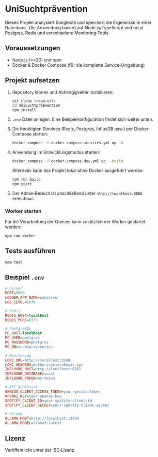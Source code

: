 # UniSuchtprävention

Dieses Projekt analysiert Songtexte und speichert die Ergebnisse in einer Datenbank. Die Anwendung basiert auf Node.js/TypeScript und nutzt Postgres, Redis und verschiedene Monitoring‑Tools.

## Voraussetzungen

- Node.js (>=20) und npm
- Docker & Docker Compose (für die komplette Service‑Umgebung)

## Projekt aufsetzen

1. Repository klonen und Abhängigkeiten installieren:

   ```bash
   git clone <repo-url>
   cd UniSuchtpraevention
   npm install
   ```

2. `.env` Datei anlegen. Eine Beispielkonfiguration findet sich weiter unten.

3. Die benötigten Services (Redis, Postgres, InfluxDB usw.) per Docker Compose starten:

   ```bash
   docker compose -f docker-compose.services.yml up -d
   ```

4. Anwendung im Entwicklungsmodus starten:

   ```bash
   docker compose -f docker-compose.dev.yml up --build
   ```

   Alternativ kann das Projekt lokal ohne Docker ausgeführt werden:

   ```bash
   npm run build
   npm start
   ```

5. Der Admin‑Bereich ist anschließend unter `http://localhost:8080` erreichbar.

### Worker starten

Für die Verarbeitung der Queues kann zusätzlich der Worker gestartet werden:

```bash
npm run worker
```

## Tests ausführen

```bash
npm test
```

## Beispiel `.env`

```ini
# Server
PORT=8080
LOGGER_APP_NAME=webserver
LOG_LEVEL=info

# Redis
REDIS_HOST=localhost
REDIS_PORT=6379

# PostgreSQL
PG_HOST=localhost
PG_USER=postgres
PG_PASSWORD=postgres
PG_DB=suchtpraevention

# Monitoring
LOKI_URL=http://localhost:3100
LOKI_HEADERS=Authorization=Basic xyz
INFLUXDB_HOST=http://localhost:8181
INFLUXDB_DATABASE=sucht
INFLUXDB_TOKEN=my-token

# API Schlüssel
GENIUS_CLIENT_ACCESS_TOKEN=your-genius-token
OPENAI_KEY=your-openai-key
SPOTIFY_CLIENT_ID=your-spotify-client-id
SPOTIFY_CLIENT_SECRET=your-spotify-client-secret

# Ollama
OLLAMA_HOST=http://localhost:11434
OLLAMA_MODEL=llama3:latest
```

## Lizenz

Veröffentlicht unter der ISC‑Lizenz.

